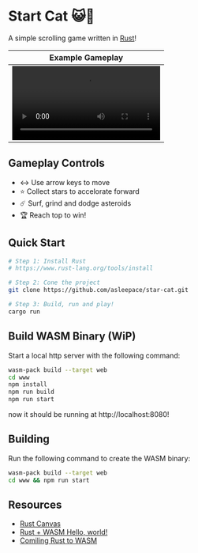 # Start Cat 😺🚀

A simple scrolling game written in [Rust](https://www.rust-lang.org/tools/install)!

| Example Gameplay |
|------------------|
|<video src="https://github.com/user-attachments/assets/d66ffdbc-aea8-43cd-9528-aa4eb14f51f8" />|


## Gameplay Controls

- ↔️ Use arrow keys to move
- ⭐️ Collect stars to accelorate forward
- ☄️ Surf, grind and dodge asteroids
- 🏆 Reach top to win!

## Quick Start 

```bash
# Step 1: Install Rust
# https://www.rust-lang.org/tools/install

# Step 2: Cone the project
git clone https://github.com/asleepace/star-cat.git

# Step 3: Build, run and play!
cargo run
```

## Build WASM Binary (WiP)

Start a local http server with the following command:

```bash
wasm-pack build --target web
cd www
npm install
npm run build
npm run start
```

now it should be running at http://localhost:8080!

## Building

Run the following command to create the WASM binary:

```bash
wasm-pack build --target web
cd www && npm run start
```

## Resources

- [Rust Canvas](https://rustwasm.github.io/wasm-bindgen/examples/2d-canvas.html)
- [Rust + WASM Hello, world!](https://rustwasm.github.io/docs/book/game-of-life/hello-world.html)
- [Comiling Rust to WASM](https://developer.mozilla.org/en-US/docs/WebAssembly/Rust_to_wasm)
